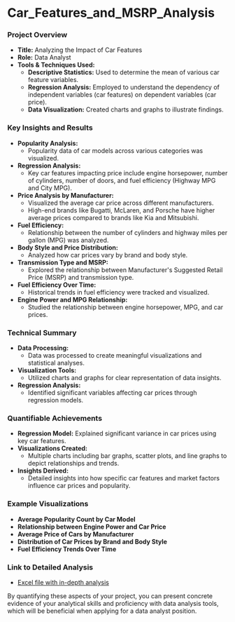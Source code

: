 # Car_Features_and_MSRP_Analysis

### Project Overview
- **Title:** Analyzing the Impact of Car Features
- **Role:** Data Analyst
- **Tools & Techniques Used:**
  - **Descriptive Statistics:** Used to determine the mean of various car feature variables.
  - **Regression Analysis:** Employed to understand the dependency of independent variables (car features) on dependent variables (car price).
  - **Data Visualization:** Created charts and graphs to illustrate findings.

### Key Insights and Results
- **Popularity Analysis:**
  - Popularity data of car models across various categories was visualized.
- **Regression Analysis:**
  - Key car features impacting price include engine horsepower, number of cylinders, number of doors, and fuel efficiency (Highway MPG and City MPG).
- **Price Analysis by Manufacturer:**
  - Visualized the average car price across different manufacturers.
  - High-end brands like Bugatti, McLaren, and Porsche have higher average prices compared to brands like Kia and Mitsubishi.
- **Fuel Efficiency:**
  - Relationship between the number of cylinders and highway miles per gallon (MPG) was analyzed.
- **Body Style and Price Distribution:**
  - Analyzed how car prices vary by brand and body style.
- **Transmission Type and MSRP:**
  - Explored the relationship between Manufacturer's Suggested Retail Price (MSRP) and transmission type.
- **Fuel Efficiency Over Time:**
  - Historical trends in fuel efficiency were tracked and visualized.
- **Engine Power and MPG Relationship:**
  - Studied the relationship between engine horsepower, MPG, and car prices.

### Technical Summary
- **Data Processing:**
  - Data was processed to create meaningful visualizations and statistical analyses.
- **Visualization Tools:**
  - Utilized charts and graphs for clear representation of data insights.
- **Regression Analysis:**
  - Identified significant variables affecting car prices through regression models.

### Quantifiable Achievements
- **Regression Model:** Explained significant variance in car prices using key car features.
- **Visualizations Created:**
  - Multiple charts including bar graphs, scatter plots, and line graphs to depict relationships and trends.
- **Insights Derived:**
  - Detailed insights into how specific car features and market factors influence car prices and popularity.

### Example Visualizations
- **Average Popularity Count by Car Model**
- **Relationship between Engine Power and Car Price**
- **Average Price of Cars by Manufacturer**
- **Distribution of Car Prices by Brand and Body Style**
- **Fuel Efficiency Trends Over Time**

### Link to Detailed Analysis
- [Excel file with in-depth analysis](https://docs.google.com/spreadsheets/d/1eyamrp8rKwEwy_XBswK9hX2YU4IFJBiO/edit?usp=share_link&ouid=115023544395956487548&rtpof=true&sd=true)

By quantifying these aspects of your project, you can present concrete evidence of your analytical skills and proficiency with data analysis tools, which will be beneficial when applying for a data analyst position.
